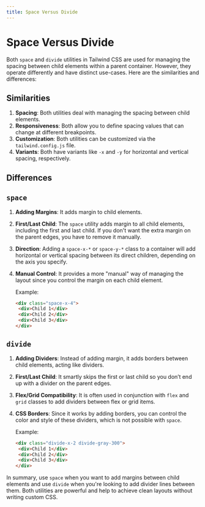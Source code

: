 ```yaml
---
title: Space Versus Divide
---
```


# Space Versus Divide

Both `space` and `divide` utilities in Tailwind CSS are used for managing the spacing between child elements within a parent container. However, they operate differently and have distinct use-cases. Here are the similarities and differences:

## Similarities

1. **Spacing**: Both utilities deal with managing the spacing between child elements.
2. **Responsiveness**: Both allow you to define spacing values that can change at different breakpoints.
3. **Customization**: Both utilities can be customized via the `tailwind.config.js` file.
4. **Variants**: Both have variants like `-x` and `-y` for horizontal and vertical spacing, respectively.

## Differences

## `space`

1. **Adding Margins**: It adds margin to child elements.
2. **First/Last Child**: The `space` utility adds margin to all child elements, including the first and last child. If you don't want the extra margin on the parent edges, you have to remove it manually.
3. **Direction**: Adding a `space-x-*` or `space-y-*` class to a container will add horizontal or vertical spacing between its direct children, depending on the axis you specify.
4. **Manual Control**: It provides a more "manual" way of managing the layout since you control the margin on each child element.

   Example:

   ```html
   <div class="space-x-4">
   	<div>Child 1</div>
   	<div>Child 2</div>
   	<div>Child 3</div>
   </div>
   ```

## `divide`

1. **Adding Dividers**: Instead of adding margin, it adds borders between child elements, acting like dividers.
2. **First/Last Child**: It smartly skips the first or last child so you don’t end up with a divider on the parent edges.
3. **Flex/Grid Compatibility**: It is often used in conjunction with `flex` and `grid` classes to add dividers between flex or grid items.
4. **CSS Borders**: Since it works by adding borders, you can control the color and style of these dividers, which is not possible with `space`.

   Example:

   ```html
   <div class="divide-x-2 divide-gray-300">
   	<div>Child 1</div>
   	<div>Child 2</div>
   	<div>Child 3</div>
   </div>
   ```

In summary, use `space` when you want to add margins between child elements and use `divide` when you're looking to add divider lines between them. Both utilities are powerful and help to achieve clean layouts without writing custom CSS.
